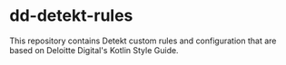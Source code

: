 # dd-detekt-rules
This repository contains Detekt custom rules and configuration that are based on Deloitte Digital's Kotlin Style Guide.
